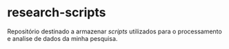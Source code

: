 # research-scripts

Repositório destinado a armazenar *scripts* utilizados para o processamento e analise de dados da minha pesquisa.
